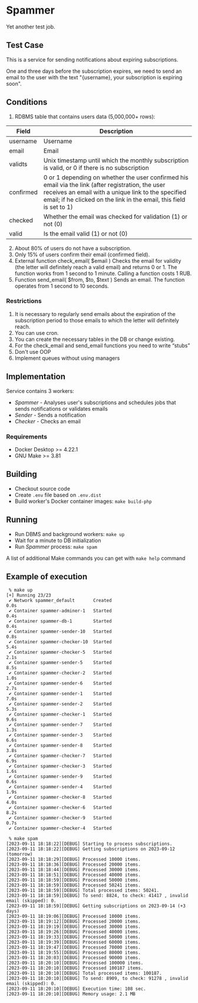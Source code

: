 # Spammer
Yet another test job.

## Test Case
This is a service for sending notifications about expiring subscriptions.

One and three days before the subscription expires, we need to send an email to the user with the text "{username}, your subscription is expiring soon".

## Conditions
1. RDBMS table that contains users data (5,000,000+ rows):

|Field| Description                                                                                    |
|-----|------------------------------------------------------------------------------------------------|
|username| Username                                                                                       |
|email| Email                                                                                          |
|validts| Unix timestamp until which the monthly subscription is valid, or 0 if there is no subscription |
|confirmed|0 or 1 depending on whether the user confirmed his email via the link (after registration, the user receives an email with a unique link to the specified email; if he clicked on the link in the email, this field is set to 1)|
|checked|Whether the email was checked for validation (1) or not (0)|
 |valid|Is the email valid (1) or not (0)|

2. About 80% of users do not have a subscription.
3. Only 15% of users confirm their email (confirmed field).
4. External function check_email( $email )
   Checks the email for validity (the letter will definitely reach a valid email) and returns 0 or 1. The function works from 1 second to 1 minute. Calling a function costs 1 RUB.
5. Function send_email( $from, $to, $text )
   Sends an email. The function operates from 1 second to 10 seconds.

### Restrictions
1. It is necessary to regularly send emails about the expiration of the subscription period to those emails to which the letter will definitely reach.
2. You can use cron.
3. You can create the necessary tables in the DB or change
   existing.
4. For the check_email and send_email functions you need to write “stubs”
5. Don't use OOP
6. Implement queues without using managers
   
## Implementation
Service contains 3 workers:
- *Spammer* - Analyses user's subscriptions and schedules jobs that sends notifications or validates emails
- *Sender* - Sends a notification
- *Checker* - Checks an email

### Requirements
- Docker Desktop >= 4.22.1
- GNU Make >= 3.81

## Building
- Checkout source code
- Create `.env` file based on `.env.dist`
- Build worker's Docker container images: `make build-php`

## Running
- Run DBMS and background workers: `make up`
- Wait for a minute to DB initialization
- Run *Spammer* process: `make spam`

A list of additional Make commands you can get with `make help` command

## Example of execution

```shell
 % make up         
[+] Running 23/23
 ✔ Network spammer_default       Created                                                                                                                                                               0.0s 
 ✔ Container spammer-adminer-1   Started                                                                                                                                                               0.4s 
 ✔ Container spammer-db-1        Started                                                                                                                                                               0.4s 
 ✔ Container spammer-sender-10   Started                                                                                                                                                               0.8s 
 ✔ Container spammer-checker-10  Started                                                                                                                                                               5.4s 
 ✔ Container spammer-checker-5   Started                                                                                                                                                               2.1s 
 ✔ Container spammer-sender-5    Started                                                                                                                                                               8.5s 
 ✔ Container spammer-checker-2   Started                                                                                                                                                               1.0s 
 ✔ Container spammer-sender-6    Started                                                                                                                                                               2.7s 
 ✔ Container spammer-sender-1    Started                                                                                                                                                               7.0s 
 ✔ Container spammer-sender-2    Started                                                                                                                                                               5.3s 
 ✔ Container spammer-checker-1   Started                                                                                                                                                               9.6s 
 ✔ Container spammer-sender-7    Started                                                                                                                                                               1.3s 
 ✔ Container spammer-sender-3    Started                                                                                                                                                               6.6s 
 ✔ Container spammer-sender-8    Started                                                                                                                                                               3.8s 
 ✔ Container spammer-checker-7   Started                                                                                                                                                               6.9s 
 ✔ Container spammer-checker-3   Started                                                                                                                                                               1.6s 
 ✔ Container spammer-sender-9    Started                                                                                                                                                               0.6s 
 ✔ Container spammer-sender-4    Started                                                                                                                                                               1.9s 
 ✔ Container spammer-checker-8   Started                                                                                                                                                               4.0s 
 ✔ Container spammer-checker-6   Started                                                                                                                                                               8.2s 
 ✔ Container spammer-checker-9   Started                                                                                                                                                               0.7s 
 ✔ Container spammer-checker-4   Started     
 
 % make spam
[2023-09-11 18:18:22][DEBUG] Starting to process subscriptions.
[2023-09-11 18:18:22][DEBUG] Getting subscriptions on 2023-09-12 (tomorrow)
[2023-09-11 18:18:29][DEBUG] Processed 10000 items.
[2023-09-11 18:18:36][DEBUG] Processed 20000 items.
[2023-09-11 18:18:44][DEBUG] Processed 30000 items.
[2023-09-11 18:18:51][DEBUG] Processed 40000 items.
[2023-09-11 18:18:59][DEBUG] Processed 50000 items.
[2023-09-11 18:18:59][DEBUG] Processed 50241 items.
[2023-09-11 18:18:59][DEBUG] Total processed items: 50241.
[2023-09-11 18:18:59][DEBUG] To send: 8824, to check: 41417 , invalid email (skipped): 0.
[2023-09-11 18:18:59][DEBUG] Getting subscriptions on 2023-09-14 (+3 days)
[2023-09-11 18:19:06][DEBUG] Processed 10000 items.
[2023-09-11 18:19:12][DEBUG] Processed 20000 items.
[2023-09-11 18:19:19][DEBUG] Processed 30000 items.
[2023-09-11 18:19:26][DEBUG] Processed 40000 items.
[2023-09-11 18:19:33][DEBUG] Processed 50000 items.
[2023-09-11 18:19:39][DEBUG] Processed 60000 items.
[2023-09-11 18:19:47][DEBUG] Processed 70000 items.
[2023-09-11 18:19:55][DEBUG] Processed 80000 items.
[2023-09-11 18:20:03][DEBUG] Processed 90000 items.
[2023-09-11 18:20:10][DEBUG] Processed 100000 items.
[2023-09-11 18:20:10][DEBUG] Processed 100187 items.
[2023-09-11 18:20:10][DEBUG] Total processed items: 100187.
[2023-09-11 18:20:10][DEBUG] To send: 8909, to check: 91278 , invalid email (skipped): 0.
[2023-09-11 18:20:10][DEBUG] Execution time: 108 sec.
[2023-09-11 18:20:10][DEBUG] Memory usage: 2.1 MB
```